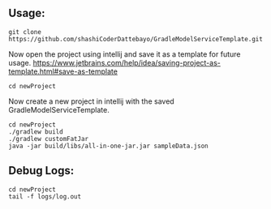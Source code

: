 ## Usage:
```$xslt
git clone https://github.com/shashiCoderDattebayo/GradleModelServiceTemplate.git
```
Now open the project using intellij and save it as a template for future usage.
https://www.jetbrains.com/help/idea/saving-project-as-template.html#save-as-template
```$xslt
cd newProject
```

Now create a new project in intellij with the saved GradleModelServiceTemplate.

```
cd newProject
./gradlew build
./gradlew customFatJar
java -jar build/libs/all-in-one-jar.jar sampleData.json
```

## Debug Logs:
```
cd newProject
tail -f logs/log.out
```